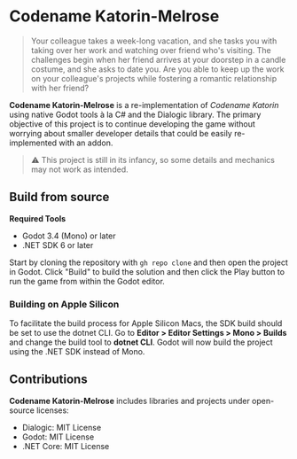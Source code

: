 # Codename Katorin-Melrose

> Your colleague takes a week-long vacation, and she tasks you with taking over her work and
> watching over friend who's visiting. The challenges begin when her friend arrives at your doorstep
> in a candle costume, and she asks to date you. Are you able to keep up the work on your
> colleague's projects while fostering a romantic relationship with her friend?

**Codename Katorin-Melrose** is a re-implementation of _Codename Katorin_ using native Godot tools
à la C# and the Dialogic library. The primary objective of this project is to continue developing
the game without worrying about smaller developer details that could be easily re-implemented with
an addon.

> :warning: This project is still in its infancy, so some details and mechanics may not work as
> intended.

## Build from source

**Required Tools**

- Godot 3.4 (Mono) or later
- .NET SDK 6 or later

Start by cloning the repository with `gh repo clone` and then open the project in Godot. Click
"Build" to build the solution and then click the Play button to run the game from within the Godot
editor.

### Building on Apple Silicon

To facilitate the build process for Apple Silicon Macs, the SDK build should be set to use the
dotnet CLI. Go to **Editor > Editor Settings > Mono > Builds** and change the build tool to
**dotnet CLI**. Godot will now build the project using the .NET SDK instead of Mono.

## Contributions

**Codename Katorin-Melrose** includes libraries and projects under open-source licenses:

- Dialogic: MIT License
- Godot: MIT License
- .NET Core: MIT License
